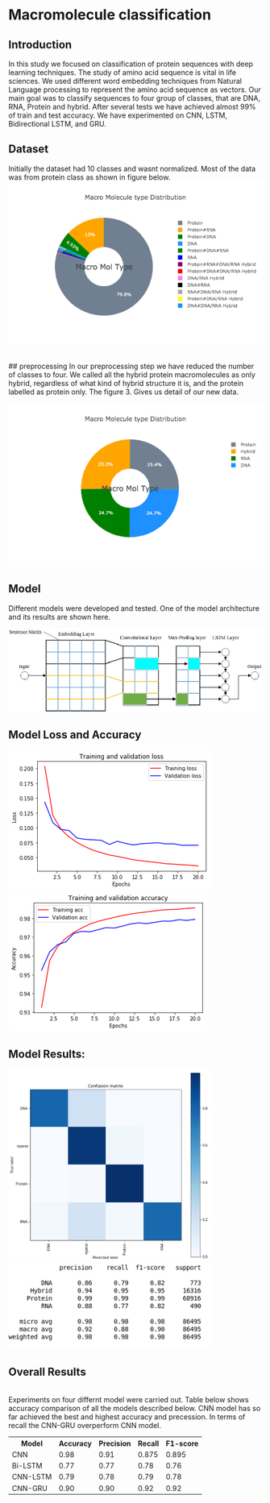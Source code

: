 # Macromolecule classification
## Introduction
In this study we focused on classification of protein sequences with deep learning techniques. The study of amino acid sequence is vital in life sciences.  We used different word embedding techniques from Natural Language processing to represent the amino acid   sequence   as   vectors. Our main goal was to classify sequences to four group of classes, that are DNA, RNA, Protein and hybrid. After several tests we have achieved almost 99% of train and test accuracy. We have experimented on CNN, LSTM, Bidirectional LSTM, and GRU. 
</br>
## Dataset
Initially the dataset had 10 classes and wasnt normalized. Most of the data was from protein class as shown in figure below.</br>
![Screenshot](images/newplot.png)


</br>
## preprocessing
In our preprocessing step we have reduced the number of classes to four. We called all the hybrid protein macromolecules as only hybrid, regardless of what kind of hybrid structure it is, and the protein labelled as protein only. The figure 3. Gives us detail of our new data.

![Screenshot](images/newplot1.png)


## Model
Different models were developed and tested. One of the model architecture and its results are shown here.</br>

![Screenshot](images/Model.png)

## Model Loss and Accuracy

![Screenshot](images/Loss.png) ![Screenshot](images/Accuracy.png)

## Model Results:

<p float="left">
  <img src="images/Confusion_matrix.png" width="400" />
  <img src="images/Results.png" width="400" /> 
</p>


## Overall Results
</br>
Experiments on four differnt model were carried out. Table below shows accuracy comparison of all the models described below. CNN model has so far achieved the best and highest accuracy and precession. In terms of recall the CNN-GRU overperform CNN model.
</br>
<table style="width:100%">
  <tr>
    <th>Model</th>
    <th>Accuracy</th> 
    <th>Precision</th>
      <th>Recall</th>
    <th>F1-score</th>
      	
  </tr>
  <tr>
    <td>CNN</td>
    <td>0.98</td> 
    <td>0.91</td>
  <td>0.875</td>
  <td>0.895</td>
  </tr>
  <tr>
    <td>Bi-LSTM</td>
    <td>0.77</td> 
    <td>0.77</td>
  <td>0.78</td>
  <td>0.76</td>
  </tr>
  <tr>
    <td>CNN-LSTM</td>
    <td>0.79</td> 
    <td>0.78</td>
  <td>0.79</td>
  <td>0.78</td>
  </tr>
  <tr>
    <td>CNN-GRU	</td>
    <td>0.90</td> 
    <td>0.90</td>
  <td>0.92</td>
  <td>0.92</td>
  </tr>
  
</table>
		




